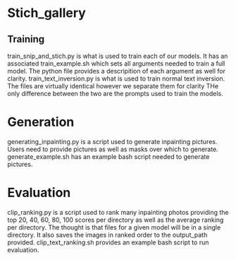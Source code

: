# Stich_gallery
## Training
train_snip_and_stich.py is what is used to train each of our models. It has an associated train_example.sh
which sets all arguments needed to train a full model. The python file provides a descripition of 
each argument as well for clarity.
train_text_inversion.py is what is used to train normal text inversion. The files are virtually 
identical however we separate them for clarity THe only difference between the two are the 
prompts used to train the models.

# Generation
generating_inpainting.py is a script used to generate inpainting pictures. Users need to provide
pictures as well as masks over which to generate. generate_example.sh has an example bash script
needed to generate pictures.

# Evaluation
clip_ranking.py is a script used to rank many inpainting photos providing the top 20, 40, 60, 80, 100
scores per directory as well as the average ranking per directory. The thought is that files for a given
model will be in a single directory. It also saves the images in ranked order to the output_path
provided. clip_text_ranking.sh provides an example bash script to run evaluation.